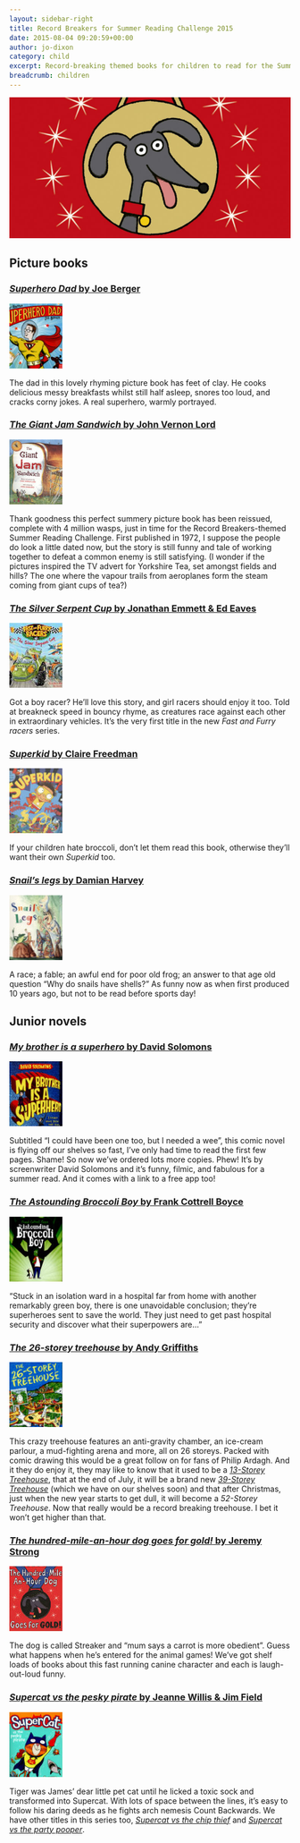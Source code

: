 ```yaml
---
layout: sidebar-right
title: Record Breakers for Summer Reading Challenge 2015
date: 2015-08-04 09:20:59+00:00
author: jo-dixon
category: child
excerpt: Record-breaking themed books for children to read for the Summer Reading Challenge.
breadcrumb: children
---
```

![The hundred-mile-an-hour dog goes for gold! by Jeremy Strong](/images/featured/featured-the-hundred-mile-an-hour-dog-goes-for-gold.jpg)

## Picture books

### [<cite>Superhero Dad</cite> by Joe Berger](https://suffolk.spydus.co.uk/cgi-bin/spydus.exe/ENQ/OPAC/BIBENQ/7169777?QRY=CTIBIB%3C%20IRN(48513331)&QRYTEXT=Superhero%20dad)

[![Superhero Dad by Timothy Knapman and Joe Berger](/images/article/superhero-dad.jpg)](https://suffolk.spydus.co.uk/cgi-bin/spydus.exe/ENQ/OPAC/BIBENQ/7169777?QRY=CTIBIB%3C%20IRN(48513331)&QRYTEXT=Superhero%20dad)

The dad in this lovely rhyming picture book has feet of clay. He cooks delicious messy breakfasts whilst still half asleep, snores too loud, and cracks corny jokes. A real superhero, warmly portrayed.

### [<cite>The Giant Jam Sandwich</cite> by John Vernon Lord](https://suffolk.spydus.co.uk/cgi-bin/spydus.exe/ENQ/OPAC/BIBENQ/8247250?QRY=CTIBIB%3C%20IRN(435263)&QRYTEXT=The%20giant%20jam%20sandwich)

[![The Giant Jam Sandwich by John Vernon Lord](/images/article/the-giant-jam-sandwich.jpg)](https://suffolk.spydus.co.uk/cgi-bin/spydus.exe/ENQ/OPAC/BIBENQ/8247250?QRY=CTIBIB%3C%20IRN(435263)&QRYTEXT=The%20giant%20jam%20sandwich)

Thank goodness this perfect summery picture book has been reissued, complete with 4 million wasps, just in time for the Record Breakers-themed Summer Reading Challenge. First published in 1972, I suppose the people do look a little dated now, but the story is still funny and tale of working together to defeat a common enemy is still satisfying. (I wonder if the pictures inspired the TV advert for Yorkshire Tea, set amongst fields and hills? The one where the vapour trails from aeroplanes form the steam coming from giant cups of tea?)

### [<cite>The Silver Serpent Cup</cite> by Jonathan Emmett & Ed Eaves](https://suffolk.spydus.co.uk/cgi-bin/spydus.exe/ENQ/OPAC/BIBENQ/7236832?QRY=CTIBIB%3C%20IRN(49011726)&QRYTEXT=The%20Silver%20Serpent%20Cup)

[![The Silver Serpent Cup by Jonathan Emmett & Ed Eaves](/images/article/the-silver-serpent-cup.jpg)](https://suffolk.spydus.co.uk/cgi-bin/spydus.exe/ENQ/OPAC/BIBENQ/7236832?QRY=CTIBIB%3C%20IRN(49011726)&QRYTEXT=The%20Silver%20Serpent%20Cup)

Got a boy racer? He’ll love this story, and girl racers should enjoy it too. Told at breakneck speed in bouncy rhyme, as creatures race against each other in extraordinary vehicles. It’s the very first title in the new <cite>Fast and Furry racers</cite> series.

### [<cite>Superkid</cite> by Claire Freedman](https://suffolk.spydus.co.uk/cgi-bin/spydus.exe/ENQ/OPAC/BIBENQ/7237998?QRY=CTIBIB%3C%20IRN(5559404)&QRYTEXT=Superkid)

[![Superkid by Claire Freedman](/images/article/superkid.jpg)](https://suffolk.spydus.co.uk/cgi-bin/spydus.exe/ENQ/OPAC/BIBENQ/7237998?QRY=CTIBIB%3C%20IRN(5559404)&QRYTEXT=Superkid)

If your children hate broccoli, don’t let them read this book, otherwise they’ll want their own <cite>Superkid</cite> too.

### [<cite>Snail’s legs</cite> by Damian Harvey](https://suffolk.spydus.co.uk/cgi-bin/spydus.exe/ENQ/OPAC/BIBENQ/7244034?QRY=CTIBIB%3C%20IRN(982079)&QRYTEXT=Snail%27s%20legs)

[![Snail’s legs by Damian Harvey](/images/article/snails-legs.jpg)](https://suffolk.spydus.co.uk/cgi-bin/spydus.exe/ENQ/OPAC/BIBENQ/7244034?QRY=CTIBIB%3C%20IRN(982079)&QRYTEXT=Snail%27s%20legs)

A race; a fable; an awful end for poor old frog; an answer to that age old question “Why do snails have shells?” As funny now as when first produced 10 years ago, but not to be read before sports day!

## Junior novels

### [<cite>My brother is a superhero</cite> by David Solomons](https://suffolk.spydus.co.uk/cgi-bin/spydus.exe/ENQ/OPAC/BIBENQ/7171005?QRY=CTIBIB%3C%20IRN(41436)&QRYTEXT=My%20brother%20is%20a%20superhero)

[![My brother is a superhero by David Solomons](/images/article/my-brother-is-a-superhero.jpg)](https://suffolk.spydus.co.uk/cgi-bin/spydus.exe/ENQ/OPAC/BIBENQ/7171005?QRY=CTIBIB%3C%20IRN(41436)&QRYTEXT=My%20brother%20is%20a%20superhero)

Subtitled &#8220;I could have been one too, but I needed a wee&#8221;, this comic novel is flying off our shelves so fast, I’ve only had time to read the first few pages. Shame! So now we’ve ordered lots more copies. Phew! It’s by screenwriter David Solomons and it’s funny, filmic, and fabulous for a summer read. And it comes with a link to a free app too!

### [<cite>The Astounding Broccoli Boy</cite> by Frank Cottrell Boyce](https://suffolk.spydus.co.uk/cgi-bin/spydus.exe/ENQ/OPAC/BIBENQ/8117376?QRY=CTIBIB%3C%20IRN(46865704)&QRYTEXT=The%20astounding%20Broccoli%20Boy)

[![The Astounding Broccoli Boy by Frank Cottrell Boyce](/images/article/the-astounding-broccoli-boy.jpg)](https://suffolk.spydus.co.uk/cgi-bin/spydus.exe/ENQ/OPAC/BIBENQ/8117376?QRY=CTIBIB%3C%20IRN(46865704)&QRYTEXT=The%20astounding%20Broccoli%20Boy)

“Stuck in an isolation ward in a hospital far from home with another remarkably green boy, there is one unavoidable conclusion; they’re superheroes sent to save the world. They just need to get past hospital security and discover what their superpowers are&#8230;”

### [<cite>The 26-storey treehouse</cite> by Andy Griffiths](https://suffolk.spydus.co.uk/cgi-bin/spydus.exe/ENQ/OPAC/BIBENQ/8118785?QRY=CTIBIB%3C%20IRN(52485100)&QRYTEXT=The%2026-storey%20treehouse)

[![The 26-storey treehouse by Andy Griffiths](/images/article/the-26-storey-treehouse.jpg)](https://suffolk.spydus.co.uk/cgi-bin/spydus.exe/ENQ/OPAC/BIBENQ/8118785?QRY=CTIBIB%3C%20IRN(52485100)&QRYTEXT=The%2026-storey%20treehouse)

This crazy treehouse features an anti-gravity chamber, an ice-cream parlour, a mud-fighting arena and more, all on 26 storeys. Packed with comic drawing this would be a great follow on for fans of Philip Ardagh. And it they do enjoy it, they may like to know that it used to be a <a href="https://suffolk.spydus.co.uk/cgi-bin/spydus.exe/ENQ/OPAC/BIBENQ/9161451?QRY=CTIBIB%3C%20IRN(48742139)&QRYTEXT=The%2013-storey%20treehouse"><cite>13-Storey Treehouse</cite></a>, that at the end of July, it will be a brand new <cite><a href="https://suffolk.spydus.co.uk/cgi-bin/spydus.exe/ENQ/OPAC/BIBENQ/19425676?QRY=CTIBIB%3C%20IRN(54807768)&QRYTEXT=The%2039-storey%20treehouse">39-Storey Treehouse</a></cite> (which we have on our shelves soon) and that after Christmas, just when the new year starts to get dull, it will become a <cite>52-Storey Treehouse</cite>. Now that really would be a record breaking treehouse. I bet it won’t get higher than that.

### [<cite>The hundred-mile-an-hour dog goes for gold!</cite> by Jeremy Strong](https://suffolk.spydus.co.uk/cgi-bin/spydus.exe/ENQ/OPAC/BIBENQ/8120010?QRY=CTIBIB%3C%20IRN(170081)&QRYTEXT=The%20hundred-mile-an-hour%20dog%20goes%20for%20gold!)

[![The hundred-mile-an-hour dog goes for gold! by Jeremy Strong](/images/article/the-hundred-mile-an-hour-dog-goes-for-gold.jpg)](https://suffolk.spydus.co.uk/cgi-bin/spydus.exe/ENQ/OPAC/BIBENQ/8120010?QRY=CTIBIB%3C%20IRN(170081)&QRYTEXT=The%20hundred-mile-an-hour%20dog%20goes%20for%20gold!)

The dog is called Streaker and “mum says a carrot is more obedient”. Guess what happens when he’s entered for the animal games! We’ve got shelf loads of books about this fast running canine character and each is laugh-out-loud funny.

### [<cite>Supercat vs the pesky pirate</cite> by Jeanne Willis & Jim Field](https://suffolk.spydus.co.uk/cgi-bin/spydus.exe/ENQ/OPAC/BIBENQ/8125932?QRY=CTIBIB%3C%20IRN(44256252)&QRYTEXT=Supercat%20vs%20the%20pesky%20pirate)

[![Supercat vs the pesky pirate by Jeanne Willis & Jim Field](/images/article/supercat-vs-the-pesky-pirate.jpg)](https://suffolk.spydus.co.uk/cgi-bin/spydus.exe/ENQ/OPAC/BIBENQ/8125932?QRY=CTIBIB%3C%20IRN(44256252)&QRYTEXT=Supercat%20vs%20the%20pesky%20pirate)

Tiger was James’ dear little pet cat until he licked a toxic sock and transformed into Supercat. With lots of space between the lines, it’s easy to follow his daring deeds as he fights arch nemesis Count Backwards. We have other titles in this series too, <a href="https://suffolk.spydus.co.uk/cgi-bin/spydus.exe/ENQ/OPAC/BIBENQ/8128704?QRY=CTIBIB%3C%20IRN(36545454)&QRYTEXT=Supercat%20vs%20the%20chip%20thief"><cite>Supercat vs the chip thief</cite></a> and <a href="https://suffolk.spydus.co.uk/cgi-bin/spydus.exe/ENQ/OPAC/BIBENQ/8137560?QRY=CTIBIB%3C%20IRN(38544008)&QRYTEXT=Supercat%20vs%20the%20party%20pooper"><cite>Supercat vs the party pooper</cite></a>.
